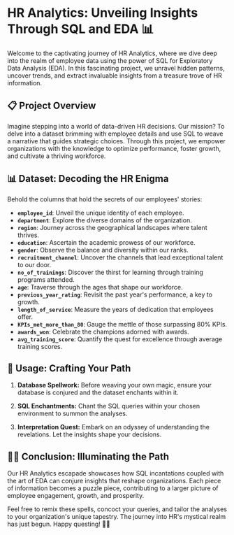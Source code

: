 # HR Analytics: Unveiling Insights Through SQL and EDA 📊

Welcome to the captivating journey of HR Analytics, where we dive deep into the realm of employee data using the power of SQL for Exploratory Data Analysis (EDA). In this fascinating project, we unravel hidden patterns, uncover trends, and extract invaluable insights from a treasure trove of HR information.

## 📋 Project Overview

Imagine stepping into a world of data-driven HR decisions. Our mission? To delve into a dataset brimming with employee details and use SQL to weave a narrative that guides strategic choices. Through this project, we empower organizations with the knowledge to optimize performance, foster growth, and cultivate a thriving workforce.

## 📊 Dataset: Decoding the HR Enigma

Behold the columns that hold the secrets of our employees' stories:

- **`employee_id`**: Unveil the unique identity of each employee.
- **`department`**: Explore the diverse domains of the organization.
- **`region`**: Journey across the geographical landscapes where talent thrives.
- **`education`**: Ascertain the academic prowess of our workforce.
- **`gender`**: Observe the balance and diversity within our ranks.
- **`recruitment_channel`**: Uncover the channels that lead exceptional talent to our door.
- **`no_of_trainings`**: Discover the thirst for learning through training programs attended.
- **`age`**: Traverse through the ages that shape our workforce.
- **`previous_year_rating`**: Revisit the past year's performance, a key to growth.
- **`length_of_service`**: Measure the years of dedication that employees offer.
- **`KPIs_met_more_than_80`**: Gauge the mettle of those surpassing 80% KPIs.
- **`awards_won`**: Celebrate the champions adorned with awards.
- **`avg_training_score`**: Quantify the quest for excellence through average training scores.


## 🌟 Usage: Crafting Your Path

1. **Database Spellwork:**
   Before weaving your own magic, ensure your database is conjured and the dataset enchants within it.

2. **SQL Enchantments:**
   Chant the SQL queries within your chosen environment to summon the analyses.

3. **Interpretation Quest:**
   Embark on an odyssey of understanding the revelations. Let the insights shape your decisions.

## 🧙‍♂️ Conclusion: Illuminating the Path

Our HR Analytics escapade showcases how SQL incantations coupled with the art of EDA can conjure insights that reshape organizations. Each piece of information becomes a puzzle piece, contributing to a larger picture of employee engagement, growth, and prosperity.

Feel free to remix these spells, concoct your queries, and tailor the analyses to your organization's unique tapestry. The journey into HR's mystical realm has just begun. Happy questing! 🌟🔮
